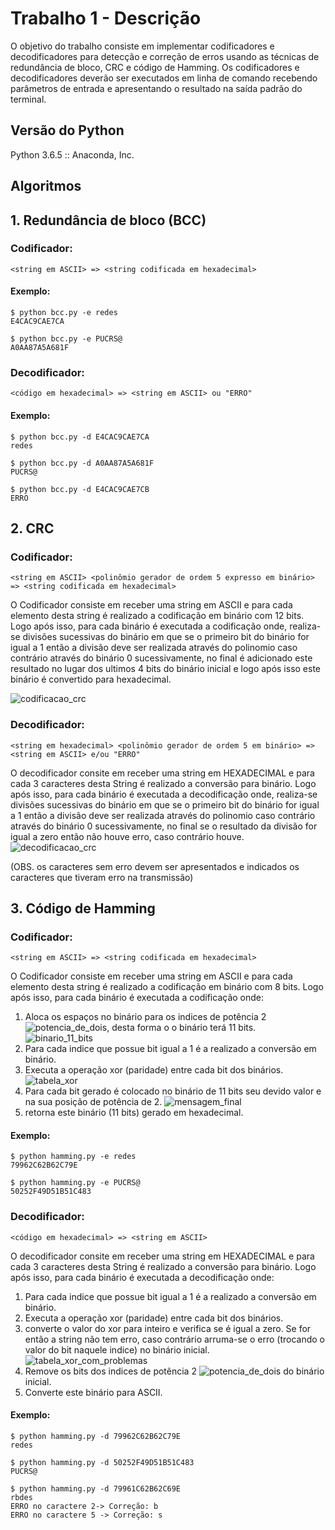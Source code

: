 # Trabalho 1 - Descrição
O objetivo do trabalho consiste em implementar codificadores e decodificadores para detecção e correção de erros usando as técnicas de redundância de bloco, CRC e código de Hamming. Os codificadores e decodificadores deverão ser executados em linha de comando recebendo parâmetros de entrada e apresentando o resultado na saída padrão do terminal.
## Versão do Python
Python 3.6.5 :: Anaconda, Inc.

## Algoritmos

## 1. Redundância de bloco (BCC)
  ### Codificador: 
    <string em ASCII> => <string codificada em hexadecimal>
  #### Exemplo:
  ```
  $ python bcc.py -e redes
  E4CAC9CAE7CA
  ```
  ```
  $ python bcc.py -e PUCRS@
  A0AA87A5A681F
  ```
  ### Decodificador: 
    <código em hexadecimal> => <string em ASCII> ou "ERRO"
  #### Exemplo:
  ```
  $ python bcc.py -d E4CAC9CAE7CA
  redes
  ```
  ```
  $ python bcc.py -d A0AA87A5A681F
  PUCRS@
  ```
  ```
  $ python bcc.py -d E4CAC9CAE7CB
  ERRO
  ```
## 2. CRC

  ### Codificador: 
    <string em ASCII> <polinômio gerador de ordem 5 expresso em binário> => <string codificada em hexadecimal>
  O Codificador consiste em receber uma string em ASCII e para cada elemento desta string é realizado a codificação em binário com 12 bits. Logo após isso, para cada binário é executada a codificação onde, realiza-se divisões sucessivas do binário em que se o primeiro bit do binário for igual a 1  então a divisão deve ser realizada através do polinomio caso contrário através do binário 0 sucessivamente, no final é adicionado este resultado no lugar dos ultimos 4 bits do binário inicial e logo após isso este binário é convertido para hexadecimal.
  
  ![codificacao_crc](https://user-images.githubusercontent.com/21231029/57184960-fb7f8200-6e99-11e9-9ff4-2f8f7ecb3ee2.png)
  
  ### Decodificador: 
    <string em hexadecimal> <polinômio gerador de ordem 5 em binário> => <string em ASCII> e/ou "ERRO"
  O decodificador consite em receber uma string em HEXADECIMAL e para cada 3 caracteres desta String é realizado a conversão para binário. Logo após isso, para cada binário é executada a decodificação onde, realiza-se divisões sucessivas do binário em que se o primeiro bit do binário for igual a 1  então a divisão deve ser realizada através do polinomio caso contrário através do binário 0 sucessivamente, no final se o resultado da divisão for igual a zero então não houve erro, caso contrário houve.
  ![decodificacao_crc](https://user-images.githubusercontent.com/21231029/57185105-d12ec400-6e9b-11e9-9943-002b07062d98.png)

  (OBS. os caracteres sem erro devem ser apresentados e indicados os caracteres que tiveram erro na transmissão)

## 3. Código de Hamming
 
  ### Codificador: 
    <string em ASCII> => <string codificada em hexadecimal>
O Codificador consiste em receber uma string em ASCII e para cada elemento desta string é realizado a codificação em binário com 8 bits. Logo após isso, para cada binário é executada a codificação onde: 
1. Aloca os espaços no binário para os indices de potência 2 ![potencia_de_dois](https://latex.codecogs.com/gif.latex?(2^{0},&space;2^{1},&space;2^{2}...2^{n})), desta forma o o binário terá 11 bits.
![binario_11_bits](https://user-images.githubusercontent.com/21231029/57020440-a3c5ea00-6bff-11e9-80f1-ced109437164.png)
2. Para cada indice que possue bit igual a 1 é a realizado a conversão em binário.
3. Executa a operação xor (paridade) entre cada bit dos binários.<br>
![tabela_xor](https://user-images.githubusercontent.com/21231029/57020462-afb1ac00-6bff-11e9-89e5-fd8dbecbd419.png)
4. Para cada bit gerado é colocado no binário de 11 bits seu devido valor e na sua posição de potência de 2.
![mensagem_final](https://user-images.githubusercontent.com/21231029/57020464-b3453300-6bff-11e9-96dd-dd829f4a57ee.png)
5. retorna este binário (11 bits) gerado em hexadecimal.
  #### Exemplo:
  ```
  $ python hamming.py -e redes
  79962C62B62C79E 
  ```
   ```
  $ python hamming.py -e PUCRS@
  50252F49D51B51C483  
  ```
  ### Decodificador: 
    <código em hexadecimal> => <string em ASCII> 
  O decodificador consite em receber uma string em HEXADECIMAL e para cada 3 caracteres desta String é realizado a conversão para binário. Logo após isso, para cada binário é executada a decodificação onde:
  1. Para cada indice que possue bit igual a 1 é a realizado a conversão em binário.
  2. Executa a operação xor (paridade) entre cada bit dos binários.
  3. converte o valor do xor para inteiro e verifica se é igual a zero. Se for então a string não tem erro, caso contrário arruma-se o erro (trocando o valor do bit naquele indice) no binário inicial.
  ![tabela_xor_com_problemas](https://user-images.githubusercontent.com/21231029/57110310-80d62b80-6d0e-11e9-9dc9-951f623473b5.png)
  4. Remove os bits dos indices de potência 2 ![potencia_de_dois](https://latex.codecogs.com/gif.latex?(2^{0},&space;2^{1},&space;2^{2}...2^{n})) do binário inicial.
  5. Converte este binário para ASCII.
  #### Exemplo:
  ```
  $ python hamming.py -d 79962C62B62C79E
  redes
  ```
  ```
  $ python hamming.py -d 50252F49D51B51C483
  PUCRS@
  ```
  ```
  $ python hamming.py -d 79961C62B62C69E
  rbdes
  ERRO no caractere 2-> Correção: b
  ERRO no caractere 5 -> Correção: s
  ```
